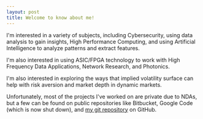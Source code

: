 ```yaml
---
layout: post
title: Welcome to know about me!
---
```

I'm interested in a variety of subjects, including Cybersecurity, using data analysis to gain insights, High Performance Computing, and using Artificial Intelligence to analyze patterns and extract features.

I'm also interested in using ASIC/FPGA technology to work with High Frequency Data Applications, Network Research, and Photonics.

I'm also interested in exploring the ways that implied volatility surface can help with risk aversion and market depth in dynamic markets.

Unfortunately, most of the projects I've worked on are private due to NDAs, but a few can be found on public repositories like Bitbucket, Google Code (which is now shut down), and [ my git repository](https://github.com/pekmezci) on GitHub.
